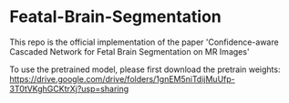 # Featal-Brain-Segmentation
This repo is the official implementation of the paper 'Confidence-aware Cascaded Network for Fetal Brain Segmentation on MR Images'

To use the pretrained model, please first download the pretrain weights: https://drive.google.com/drive/folders/1gnEM5niTdijMuUfp-3T0tVKghGCKtrXj?usp=sharing
